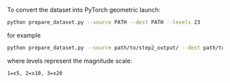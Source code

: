 <!--
 Copyright 2023 Bontempo Gianpaolo

 Licensed under the Apache License, Version 2.0 (the "License");
 you may not use this file except in compliance with the License.
 You may obtain a copy of the License at

     http://www.apache.org/licenses/LICENSE-2.0

 Unless required by applicable law or agreed to in writing, software
 distributed under the License is distributed on an "AS IS" BASIS,
 WITHOUT WARRANTIES OR CONDITIONS OF ANY KIND, either express or implied.
 See the License for the specific language governing permissions and
 limitations under the License.
-->

To convert the dataset into PyTorch geometric launch:

```bash
python prepare_dataset.py --source PATH --dest PATH --levels 23
```
for example 
```bash
python prepare_dataset.py --source path/to/step2_output/ --dest path/to/step3_output/ --levels 23
```

where levels represent the magnitude scale:
```
1=x5, 2=x10, 3=x20
```
